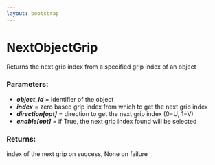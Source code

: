 ```yaml
---
layout: bootstrap
---
```


# NextObjectGrip

Returns the next grip index from a specified grip index of an object
        

### Parameters:

- ***object_id*** = identifier of the object
- ***index*** = zero based grip index from which to get the next grip index
- ***direction[opt]*** = direction to get the next grip index (0=U, 1=V)
- ***enable[opt]*** = if True, the next grip index found will be selected
        

### Returns:


index of the next grip on success, None on failure
        
